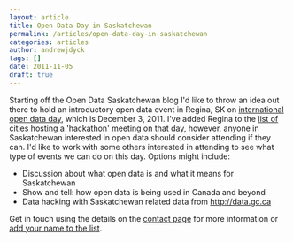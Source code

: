 ```yaml
---
layout: article
title: Open Data Day in Saskatchewan
permalink: /articles/open-data-day-in-saskatchewan
categories: articles
author: andrewjdyck
tags: []
date: 2011-11-05
draft: true
---
```

  

Starting off the Open Data Saskatchewan blog I'd like to throw an idea out there to hold an introductory open data event in Regina, SK on [international open data day][1], which is December 3, 2011. I've added Regina to the [list of cities hosting a 'hackathon' meeting on that day][2], however, anyone in Saskatchewan interested in open data should consider attending if they can. I'd like to work with some others interested in attending to see what type of events we can do on this day. Options might include: 

- Discussion about what open data is and what it means for Saskatchewan
- Show and tell: how open data is being used in Canada and beyond
- Data hacking with Saskatchewan related data from <http://data.gc.ca>

Get in touch using the details on the [contact page](/contact) for more information or<a href="http://www.opendataday.org/wiki/City_Events_2011#Regina"> add your name to the list</a>.

[1]: http://www.opendataday.org/
[2]: http://www.opendataday.org/wiki/City_Events_2011
